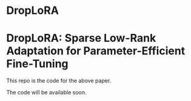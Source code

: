 # DropLoRA

# DropLoRA: Sparse Low-Rank Adaptation for Parameter-Efficient Fine-Tuning

This repo is the code for the above paper.

The code will be available soon.